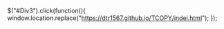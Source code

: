 $("#Div3").click(function(){ window.location.replace("https://dtr1567.github.io/TCOPY/indei.html"); });

